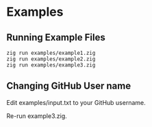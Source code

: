 # Examples

## Running Example Files

```shell
zig run examples/example1.zig
zig run examples/example2.zig
zig run examples/example3.zig
```

## Changing GitHub User name

Edit examples/input.txt to your GitHub username.

Re-run example3.zig.
